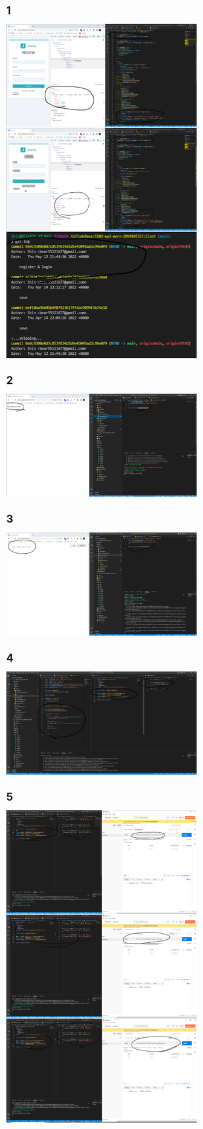 # 1
![](./img/1.png)
![](./img/2.png)
![](./img/3.png)

# 2
![](./img/4.png)

# 3
![](./img/5.png)

# 4
![](./img/6.png)

# 5
![](./img/7.png)
![](./img/8.png)
![](./img/9.png)
